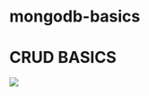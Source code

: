# mongodb-basics
# CRUD BASICS 

![](https://res.cloudinary.com/sarahembee/image/upload/v1587071206/Screenshot_328_u22vhn.png)
